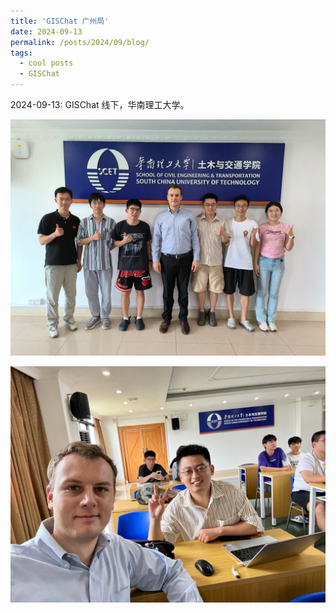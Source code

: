 ```yaml
---
title: 'GISChat 广州局'
date: 2024-09-13
permalink: /posts/2024/09/blog/
tags:
  - cool posts
  - GISChat
---
```


2024-09-13: GISChat 线下，华南理工大学。

![Photo 1](/images/GZ.jpg)


![Photo 1](/images/GZ2.jpg)
